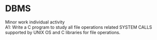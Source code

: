 # DBMS
Minor work individual activity 
<br>
A1: Write a C program to study all file operations related SYSTEM CALLS supported by UNIX OS and C libraries for file operations.
